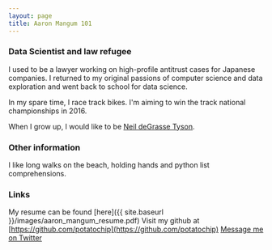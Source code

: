 ```yaml
---
layout: page
title: Aaron Mangum 101
---
```


### Data Scientist and law refugee

I used to be a lawyer working on high-profile antitrust cases for Japanese companies. I returned to my original passions of computer science and data exploration and went back to school for data science.

In my spare time, I race track bikes. I'm aiming to win the track national championships in 2016.

When I grow up, I would like to be [Neil deGrasse Tyson](http://twitter.com/neiltyson).

### Other information
I like long walks on the beach, holding hands and python list comprehensions.

### Links
My resume can be found [here]({{ site.baseurl }}/images/aaron_mangum_resume.pdf)
Visit my github at [https://github.com/potatochip](https://github.com/potatochip)
[Message me on Twitter](https://twitter.com/AaronMagnum)
